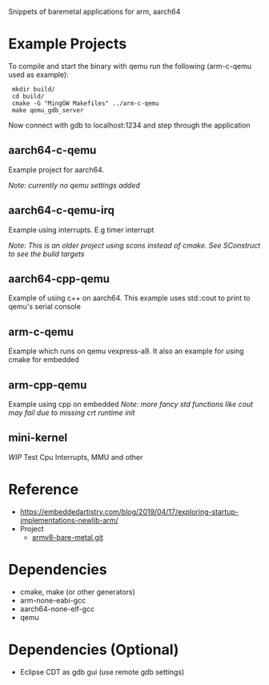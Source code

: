 Snippets of baremetal applications for arm, aarch64 

# Example Projects

To compile and start the binary with qemu run the following (arm-c-qemu used as example):
```
 mkdir build/
 cd build/
 cmake -G "MingGW Makefiles" ../arm-c-qemu
 make qemu_gdb_server
```
Now connect with gdb to localhost:1234 and step through the application

## aarch64-c-qemu
Example project for aarch64.

_Note: currently no qemu settings added_

## aarch64-c-qemu-irq
Example using interrupts. E.g timer interrupt

_Note: This is an older project using scons instead of cmake. See SConstruct to see the build targets_

## aarch64-cpp-qemu
Example of using c++ on aarch64. This example uses std::cout to print to qemu's serial console

## arm-c-qemu
Example which runs on qemu vexpress-a9. It also an example for using cmake for embedded

## arm-cpp-qemu
Example using cpp on embedded
_Note: more fancy std functions like cout may fail due to missing crt runtime init_

## mini-kernel
_WIP_ Test Cpu Interrupts, MMU and other

# Reference
*   https://embeddedartistry.com/blog/2019/04/17/exploring-startup-implementations-newlib-arm/
*	Project
    *   [armv8-bare-metal.git](https://github.com/NienfengYao/armv8-bare-metal.git)

# Dependencies
- cmake, make (or other generators)
- arm-none-eabi-gcc
- aarch64-none-elf-gcc
- qemu

# Dependencies (Optional)
 - Eclipse CDT as gdb gui (use remote gdb settings)
